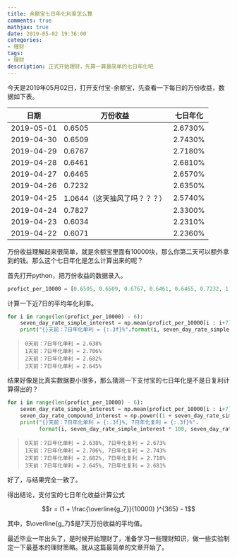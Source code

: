 ```yaml
---
title: 余额宝七日年化利率怎么算
comments: true
mathjax: true
date: 2019-05-02 19:36:00
categories:
- 理财
tags:
- 理财
description: 正式开始理财，先算一算最简单的七日年化吧
---
```


今天是2019年05月02日，打开支付宝-余额宝，先查看一下每日的万份收益，数据如下表。

| 日期       | 万份收益                     | 七日年化 |
| ---------- | ---------------------------- | -------- |
| 2019-05-01 | 0.6505                       | 2.6730%  |
| 2019-04-30 | 0.6509                       | 2.7430%  |
| 2019-04-29 | 0.6767                       | 2.7180%  |
| 2019-04-28 | 0.6461                       | 2.6810%  |
| 2019-04-27 | 0.6465                       | 2.6570%  |
| 2019-04-26 | 0.7232                       | 2.6350%  |
| 2019-04-25 | 1.0644（这天抽风了吗？？？） | 2.5740%  |
| 2019-04-24 | 0.7827                       | 2.3300%  |
| 2019-04-23 | 0.6034                       | 2.2310%  |
| 2019-04-22 | 0.6071                       | 2.2360%  |

万份收益理解起来很简单，就是余额宝里面有10000块，那么你第二天可以额外拿到的钱。那么这个七日年化是怎么计算出来的呢？

首先打开python，把万份收益的数据录入。

```python
profict_per_10000 = [0.6505, 0.6509, 0.6767, 0.6461, 0.6465, 0.7232, 1.0644, 0.7827, 0.6034, 0.6071]
```

计算一下近7日的平均年化利率。

```python
for i in range(len(profict_per_10000) - 6):
    seven_day_rate_simple_interest = np.mean(profict_per_10000[i : i+7]) / 10000 * 365
    print("{}天前：7日年化单利 = {:.3f}%".format(i, seven_day_rate_simple_interest * 100))
```

> ```
> 0天前：7日年化单利 = 2.638%
> 1天前：7日年化单利 = 2.706%
> 2天前：7日年化单利 = 2.682%
> 3天前：7日年化单利 = 2.645%
> ```

结果好像是比真实数据要小很多，那么猜测一下支付宝的七日年化是不是日复利计算得出的？

```python
for i in range(len(profict_per_10000) - 6):
    seven_day_rate_simple_interest = np.mean(profict_per_10000[i : i+7]) / 10000 * 365
    seven_day_rate_compound_interest = np.power((1 + seven_day_rate_simple_interest / 365), 365) - 1
    print("{}天前：7日年化单利 = {:.3f}%, 7日年化复利 = {:.3f}%".
          format(i, seven_day_rate_simple_interest * 100, seven_day_rate_compound_interest * 100))
```

> ```
> 0天前：7日年化单利 = 2.638%, 7日年化复利 = 2.673%
> 1天前：7日年化单利 = 2.706%, 7日年化复利 = 2.743%
> 2天前：7日年化单利 = 2.682%, 7日年化复利 = 2.718%
> 3天前：7日年化单利 = 2.645%, 7日年化复利 = 2.681%
> ```

好了，与结果完全一致了。

得出结论，支付宝的七日年化收益计算公式

$$r = (1 + \frac{\overline{g_7}}{10000} )^{365} - 1$$

其中，$\overline{g_7}$是7天万份收益的平均值。

最近毕业一年出头了，是时候开始理财了，准备学习一些理财知识，做一些实验制定一下最基本的理财策略。就从这篇最简单的文章开始了。